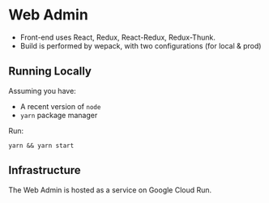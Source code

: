 # Web Admin

* Front-end uses React, Redux, React-Redux, Redux-Thunk.
* Build is performed by wepack, with two configurations (for local & prod)

## Running Locally

Assuming you have:

* A recent version of `node`
* `yarn` package manager

Run:

```
yarn && yarn start
```

## Infrastructure

The Web Admin is hosted as a service on Google Cloud Run.
